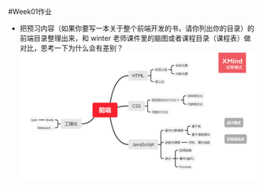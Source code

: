 #Week01作业
* 把预习内容（如果你要写一本关于整个前端开发的书，请你列出你的目录）的前端目录整理出来，和 winter 老师课件里的脑图或者课程目录（课程表）做对比，思考一下为什么会有差别？
![Image](https://raw.githubusercontent.com/always2tate/Frontend-02-Template/master/week01/%E5%89%8D%E7%AB%AF%E5%BC%80%E5%8F%91%E4%B9%A6%E7%B1%8D%E7%9B%AE%E5%BD%95.png)